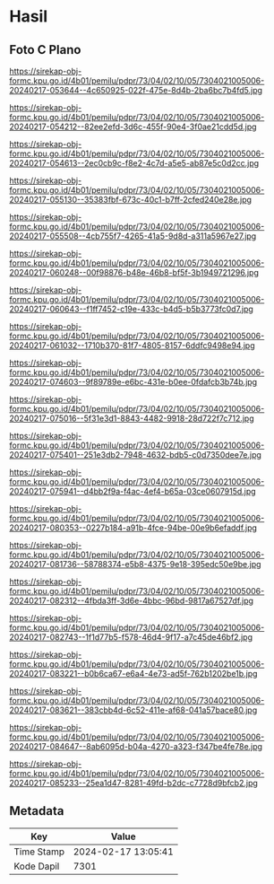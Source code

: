 # Hasil

## Foto C Plano

https://sirekap-obj-formc.kpu.go.id/4b01/pemilu/pdpr/73/04/02/10/05/7304021005006-20240217-053644--4c650925-022f-475e-8d4b-2ba6bc7b4fd5.jpg

https://sirekap-obj-formc.kpu.go.id/4b01/pemilu/pdpr/73/04/02/10/05/7304021005006-20240217-054212--82ee2efd-3d6c-455f-90e4-3f0ae21cdd5d.jpg

https://sirekap-obj-formc.kpu.go.id/4b01/pemilu/pdpr/73/04/02/10/05/7304021005006-20240217-054613--2ec0cb9c-f8e2-4c7d-a5e5-ab87e5c0d2cc.jpg

https://sirekap-obj-formc.kpu.go.id/4b01/pemilu/pdpr/73/04/02/10/05/7304021005006-20240217-055130--35383fbf-673c-40c1-b7ff-2cfed240e28e.jpg

https://sirekap-obj-formc.kpu.go.id/4b01/pemilu/pdpr/73/04/02/10/05/7304021005006-20240217-055508--4cb755f7-4265-41a5-9d8d-a311a5967e27.jpg

https://sirekap-obj-formc.kpu.go.id/4b01/pemilu/pdpr/73/04/02/10/05/7304021005006-20240217-060248--00f98876-b48e-46b8-bf5f-3b1949721296.jpg

https://sirekap-obj-formc.kpu.go.id/4b01/pemilu/pdpr/73/04/02/10/05/7304021005006-20240217-060643--f1ff7452-c19e-433c-b4d5-b5b3773fc0d7.jpg

https://sirekap-obj-formc.kpu.go.id/4b01/pemilu/pdpr/73/04/02/10/05/7304021005006-20240217-061032--1710b370-81f7-4805-8157-6ddfc9498e94.jpg

https://sirekap-obj-formc.kpu.go.id/4b01/pemilu/pdpr/73/04/02/10/05/7304021005006-20240217-074603--9f89789e-e6bc-431e-b0ee-0fdafcb3b74b.jpg

https://sirekap-obj-formc.kpu.go.id/4b01/pemilu/pdpr/73/04/02/10/05/7304021005006-20240217-075016--5f31e3d1-8843-4482-9918-28d722f7c712.jpg

https://sirekap-obj-formc.kpu.go.id/4b01/pemilu/pdpr/73/04/02/10/05/7304021005006-20240217-075401--251e3db2-7948-4632-bdb5-c0d7350dee7e.jpg

https://sirekap-obj-formc.kpu.go.id/4b01/pemilu/pdpr/73/04/02/10/05/7304021005006-20240217-075941--d4bb2f9a-f4ac-4ef4-b65a-03ce0607915d.jpg

https://sirekap-obj-formc.kpu.go.id/4b01/pemilu/pdpr/73/04/02/10/05/7304021005006-20240217-080353--0227b184-a91b-4fce-94be-00e9b6efaddf.jpg

https://sirekap-obj-formc.kpu.go.id/4b01/pemilu/pdpr/73/04/02/10/05/7304021005006-20240217-081736--58788374-e5b8-4375-9e18-395edc50e9be.jpg

https://sirekap-obj-formc.kpu.go.id/4b01/pemilu/pdpr/73/04/02/10/05/7304021005006-20240217-082312--4fbda3ff-3d6e-4bbc-96bd-9817a67527df.jpg

https://sirekap-obj-formc.kpu.go.id/4b01/pemilu/pdpr/73/04/02/10/05/7304021005006-20240217-082743--1f1d77b5-f578-46d4-9f17-a7c45de46bf2.jpg

https://sirekap-obj-formc.kpu.go.id/4b01/pemilu/pdpr/73/04/02/10/05/7304021005006-20240217-083221--b0b6ca67-e6a4-4e73-ad5f-762b1202be1b.jpg

https://sirekap-obj-formc.kpu.go.id/4b01/pemilu/pdpr/73/04/02/10/05/7304021005006-20240217-083621--383cbb4d-6c52-411e-af68-041a57bace80.jpg

https://sirekap-obj-formc.kpu.go.id/4b01/pemilu/pdpr/73/04/02/10/05/7304021005006-20240217-084647--8ab6095d-b04a-4270-a323-f347be4fe78e.jpg

https://sirekap-obj-formc.kpu.go.id/4b01/pemilu/pdpr/73/04/02/10/05/7304021005006-20240217-085233--25ea1d47-8281-49fd-b2dc-c7728d9bfcb2.jpg


## Metadata

| Key        | Value               |
| ---------- | ------------------- |
| Time Stamp | 2024-02-17 13:05:41 |
| Kode Dapil | 7301                |



